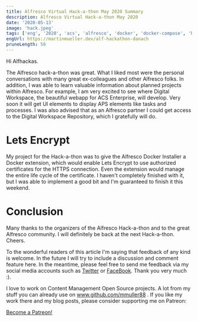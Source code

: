 ```yaml
---
title: Alfresco Virtual Hack-a-thon May 2020 Summary
description: Alfresco Virtual Hack-a-thon May 2020
date: '2020-05-13'
image: 'hack.jpeg'
tags: ['eng', '2020', 'acs', 'alfresco', 'docker', 'docker-compose', 'hackathon']
engUrl: https://martinmueller.dev/alf-hackathon-danach
pruneLength: 50
---
```


Hi Alfhackas.

The Alfresco hack-a-thon was great. What I liked most were the personal conversations with many great ex-colleagues and other Alfresco folks. In addition, I was able to learn valuable information about planned projects within Alfresco. For example, I am very excited to see where Digital Workspace, the beautiful webapp for ACS Enterprise, will develop. Very soon it will get UI elements to display APS elements like tasks and processes. I was also advised that as an Alfresco partner I could get access to the Digital Workspace Repository, which I gratefully will do.

# Lets Encrypt
My project for the Hack-a-thon was to give the Alfresco Docker Installer a Docker extension, which would enable Lets Encrypt to use authorized certificates for the HTTPS connection. Even the extension would manage the entire life cycle of the certificate. I haven't completely finished with it, but I was able to implement a good bit and I'm guaranteed to finish it this weekend.

# Conclusion
Many thanks to the organizers of the Alfresco Hack-a-thon and to the great Alfresco community. I will definitely be back at the next Hack-a-thon. Cheers.

To the wonderful readers of this article I'm saying that feedback of any kind is welcome. In the future I will try to include a discussion and comment feature here. In the meantime, please feel free to send me feedback via my social media accounts such as [Twitter](https://twitter.com/MartinMueller_) or [FaceBook](https://www.facebook.com/martin.muller.10485). Thank you very much :).

I love to work on Content Management Open Source projects. A lot from my stuff you can already use on www.github.com/mmuller88 . If you like my work there and my blog posts, please consider supporting me on Patreon:

<a href="https://www.patreon.com/bePatron?u=29010217" data-patreon-widget-type="become-patron-button">Become a Patreon!</a><script async src="https://c6.patreon.com/becomePatronButton.bundle.js"></script>